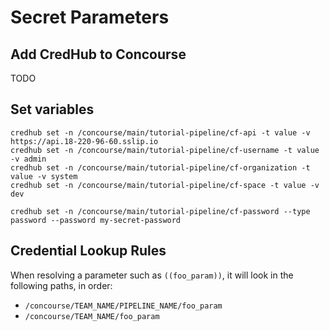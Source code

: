 # Secret Parameters

## Add CredHub to Concourse

TODO

## Set variables


```
credhub set -n /concourse/main/tutorial-pipeline/cf-api -t value -v https://api.18-220-96-60.sslip.io
credhub set -n /concourse/main/tutorial-pipeline/cf-username -t value -v admin
credhub set -n /concourse/main/tutorial-pipeline/cf-organization -t value -v system
credhub set -n /concourse/main/tutorial-pipeline/cf-space -t value -v dev
```

```
credhub set -n /concourse/main/tutorial-pipeline/cf-password --type password --password my-secret-password
```

## Credential Lookup Rules

When resolving a parameter such as `((foo_param))`, it will look in the following paths, in order:

* `/concourse/TEAM_NAME/PIPELINE_NAME/foo_param`
* `/concourse/TEAM_NAME/foo_param`

